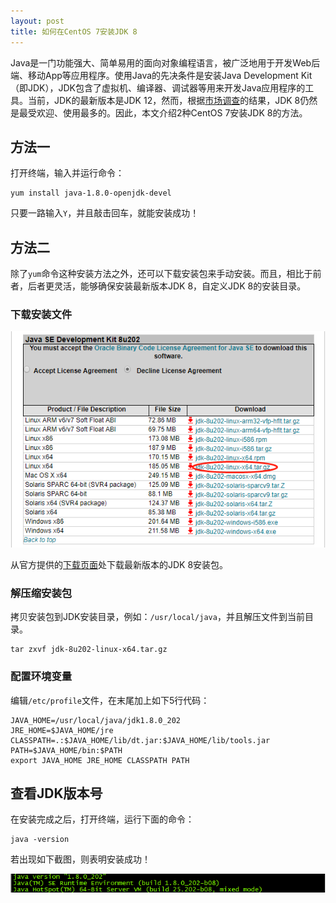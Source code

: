 ```yaml
---
layout: post
title: 如何在CentOS 7安装JDK 8
---
```


Java是一门功能强大、简单易用的面向对象编程语言，被广泛地用于开发Web后端、移动App等应用程序。使用Java的先决条件是安装Java Development Kit（即JDK），JDK包含了虚拟机、编译器、调试器等用来开发Java应用程序的工具。当前，JDK的最新版本是JDK 12，然而，根据[市场调查][1]的结果，JDK 8仍然是最受欢迎、使用最多的。因此，本文介绍2种CentOS 7安装JDK 8的方法。

## 方法一

打开终端，输入并运行命令：

```text
yum install java-1.8.0-openjdk-devel
```

只要一路输入`Y`，并且敲击回车，就能安装成功！

## 方法二

除了`yum`命令这种安装方法之外，还可以下载安装包来手动安装。而且，相比于前者，后者更灵活，能够确保安装最新版本JDK 8，自定义JDK 8的安装目录。

### 下载安装文件

![JDK 8安装包][3]

从官方提供的[下载页面][2]处下载最新版本的JDK 8安装包。

### 解压缩安装包

拷贝安装包到JDK安装目录，例如：`/usr/local/java`，并且解压文件到当前目录。

```text
tar zxvf jdk-8u202-linux-x64.tar.gz
```
### 配置环境变量

编辑`/etc/profile`文件，在末尾加上如下5行代码：

```text
JAVA_HOME=/usr/local/java/jdk1.8.0_202
JRE_HOME=$JAVA_HOME/jre
CLASSPATH=.:$JAVA_HOME/lib/dt.jar:$JAVA_HOME/lib/tools.jar
PATH=$JAVA_HOME/bin:$PATH
export JAVA_HOME JRE_HOME CLASSPATH PATH
```

## 查看JDK版本号

在安装完成之后，打开终端，运行下面的命令：

```text
java -version
```

若出现如下截图，则表明安装成功！

![JDK 8版本号][4]

[1]: https://www.jetbrains.com/zh-cn/lp/devecosystem-2019/java/
[2]: https://www.oracle.com/technetwork/java/javase/downloads/java-archive-javase8-2177648.html
[3]: ../images/2019/5/30/1.png
[4]: ../images/2019/5/30/2.png